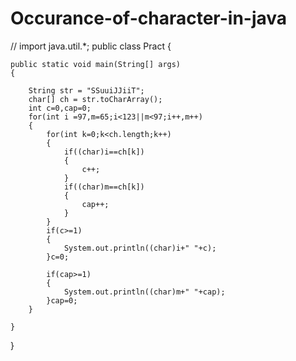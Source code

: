 # Occurance-of-character-in-java
//
import java.util.*;
public class Pract {

	public static void main(String[] args)
	{
		
		String str = "SSuuiJJiiT";
		char[] ch = str.toCharArray();
		int c=0,cap=0;
		for(int i =97,m=65;i<123||m<97;i++,m++)
		{
			for(int k=0;k<ch.length;k++)
			{
				if((char)i==ch[k])
				{
					c++;
				}
				if((char)m==ch[k])
				{
					cap++;
				}
			}
			if(c>=1)
			{
				System.out.println((char)i+" "+c);
			}c=0;
			
			if(cap>=1)
			{
				System.out.println((char)m+" "+cap);
			}cap=0;
		}
	
	}

}



